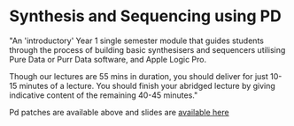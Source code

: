 # Synthesis and Sequencing using PD

"An 'introductory' Year 1 single semester module that guides students through the process of building basic synthesisers and sequencers utilising Pure Data or Purr Data software, and Apple Logic Pro. 

Though our lectures are 55 mins in duration, you should deliver for just 10-15 minutes of a lecture. You should finish your abridged lecture by giving indicative content of the remaining 40-45 minutes."

Pd patches are available above and slides are [available here](https://docs.google.com/presentation/d/1TbulIZmY_hHMmmi_lyGcpqFzDaOWq-DLuEv2Bbtzllo)



